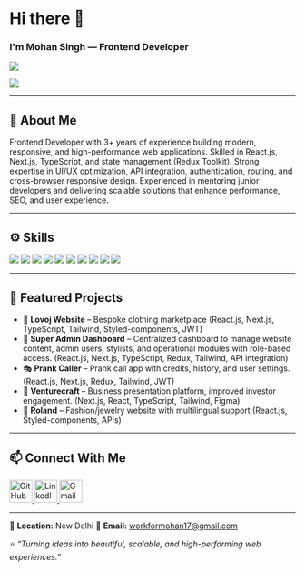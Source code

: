 # Hi there 👋  
### I'm Mohan Singh — Frontend Developer  

<p align="left">
  <a href="https://github.com/mohan-singh5">
    <img src="https://readme-components.vercel.app/api?component=text&text=MOHAN%20SINGH" />
  </a>
</p>

<p align="left">
 <a href="https://github.com/mohan-singh5"> <img src="https://readme-components.vercel.app/api?component=stackoverflow&stackoverflowid=8780399&textfill=black&fill=linear-gradient%2862deg%2C%20%238EC5FC%200%25%2C%20%23E0C3FC%20100%25%29%3B%0A"> </a>
</p>

---

## 🧠 About Me  

Frontend Developer with 3+ years of experience building modern, responsive, and high-performance web applications. Skilled in React.js, Next.js, TypeScript, and state management (Redux Toolkit). Strong expertise in UI/UX optimization, API integration, authentication, routing, and cross-browser responsive design. Experienced in mentoring junior developers and delivering scalable solutions that enhance performance, SEO, and user experience.  

---

## ⚙️ Skills

<p align="left">  
  <a href="#"><img src="https://readme-components.vercel.app/api?component=logo&fill=auto&logo=react&animation=spin&svgfill=15d8fe" /></a>
  <a href="#"><img src="https://readme-components.vercel.app/api?component=logo&fill=auto&logo=next.js&svgfill=000000" /></a>
  <a href="#"><img src="https://readme-components.vercel.app/api?component=logo&fill=auto&logo=typescript&svgfill=2d79c7" /></a>
  <a href="#"><img src="https://readme-components.vercel.app/api?component=logo&fill=auto&logo=redux&svgfill=764abc" /></a>
  <a href="#"><img src="https://readme-components.vercel.app/api?component=logo&fill=auto&logo=tailwindcss&svgfill=38bdf8" /></a>
  <a href="#"><img src="https://readme-components.vercel.app/api?component=logo&fill=auto&logo=styled-components&svgfill=ff69b4" /></a>
  <a href="#"><img src="https://readme-components.vercel.app/api?component=logo&fill=auto&logo=bootstrap&svgfill=7952b3" /></a>
  <a href="#"><img src="https://readme-components.vercel.app/api?component=logo&fill=auto&logo=javascript&svgfill=f6df1c" /></a>
  <a href="#"><img src="https://readme-components.vercel.app/api?component=logo&fill=auto&logo=html5&svgfill=E44D26" /></a>
  <a href="#"><img src="https://readme-components.vercel.app/api?component=logo&fill=auto&logo=css3&svgfill=1572B6" /></a>
</p>

---

## 🧩 Featured Projects  

- 🧵 **Lovoj Website** – Bespoke clothing marketplace (React.js, Next.js, TypeScript, Tailwind, Styled-components, JWT)  
- 🧭 **Super Admin Dashboard** – Centralized dashboard to manage website content, admin users, stylists, and operational modules with role-based access. (React.js, Next.js, TypeScript, Redux, Tailwind, API integration)  
- 🎭 **Prank Caller** – Prank call app with credits, history, and user settings. (React.js, Next.js, Redux, Tailwind, JWT) 
- 💼 **Venturecraft** – Business presentation platform, improved investor engagement. (Next.js, React, TypeScript, Tailwind, Figma)  
- 💍 **Roland** – Fashion/jewelry website with multilingual support (React.js, Styled-components, APIs)

---

## 📫 Connect With Me  

<p align="left">
  <a href="https://github.com/mohan-singh5" target="_blank">
    <img src="https://skillicons.dev/icons?i=github" width="40" height="40" alt="GitHub" />
  </a>
  <a href="https://www.linkedin.com/in/workformohan" target="_blank">
    <img src="https://skillicons.dev/icons?i=linkedin" width="40" height="40" alt="LinkedIn" />
  </a>
  <a href="mailto:workformohan17@gmail.com" target="_blank">
    <img src="https://skillicons.dev/icons?i=gmail" width="40" height="40" alt="Gmail" />
  </a>
</p>

---

📍 **Location:** New Delhi
📧 **Email:** workformohan17@gmail.com

⭐ *“Turning ideas into beautiful, scalable, and high-performing web experiences.”*
